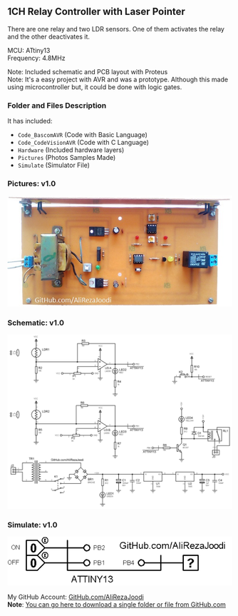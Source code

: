 ## 1CH Relay Controller with Laser Pointer
There are one relay and two LDR sensors. One of them activates the relay and the other deactivates it.  

MCU:			ATtiny13    
Frequency:     		4.8MHz

Note: Included schematic and PCB layout with Proteus  
Note: It's a easy project with AVR and was a prototype. Although this made using microcontroller but, it could be done with logic gates.  

### Folder and Files Description
It has included:
- `Code_BascomAVR` (Code with Basic Language)
- `Code_CodeVisionAVR` (Code with C Language)
- `Hardware` (Included hardware layers)
- `Pictures` (Photos Samples Made)
- `Simulate` (Simulator File)

### Pictures: v1.0
![](Pictures/v1.0.jpg)

### Schematic: v1.0
![](Hardware/v1.0.png)

### Simulate: v1.0
![](Simulate/v1.0.png)

My GitHub Account: [GitHub.com/AliRezaJoodi](https://github.com/AliRezaJoodi)  
**Note**: [You can go here to download a single folder or file from GitHub.com](https://minhaskamal.github.io/DownGit/#/home)
